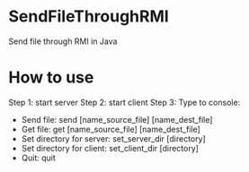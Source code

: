 # SendFileThroughRMI
Send file through RMI in Java

# How to use
Step 1: start server
Step 2: start client
Step 3: Type to console:
  - Send file: send [name_source_file] [name_dest_file]
  - Get file: get [name_source_file] [name_dest_file]
  - Set directory for server: set_server_dir [directory]
  - Set directory for client: set_client_dir [directory]
  - Quit: quit
